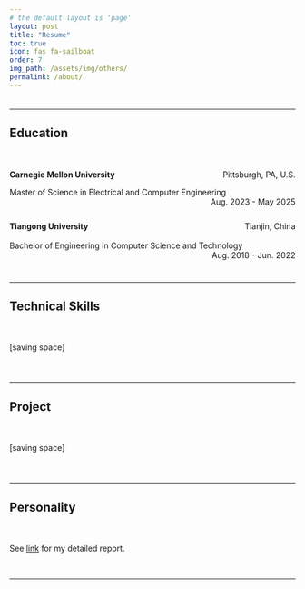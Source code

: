 ```yaml
---
# the default layout is 'page'
layout: post
title: "Resume"
toc: true
icon: fas fa-sailboat
order: 7
img_path: /assets/img/others/
permalink: /about/
---
```



<div style="height: 5px;"></div>

--- 
## Education

<div style="height: 20px;"></div>

<p style="text-align:left;"><b>Carnegie Mellon University</b><span style="float:right;">Pittsburgh, PA, U.S.</span></p>
<p style="text-align:left;">Master of Science in Electrical and Computer Engineering<span style="float:right;">Aug. 2023 - May 2025</span></p>

<div style="height: 15px;"></div>

<p style="text-align:left;height:20px;"><b>Tiangong University</b><span style="float:right;">Tianjin, China</span></p>
<p style="text-align:left;height:20px;">Bachelor of Engineering in Computer Science and Technology<span style="float:right;">Aug. 2018 - Jun. 2022</span></p>

<div style="height: 25px;"></div>

---

## Technical Skills

<div style="height: 20px;"></div>

[saving space]


<div style="height: 25px;"></div>

---

## Project

<div style="height: 20px;"></div>

[saving space]

<div style="height: 25px;"></div>

---

## Personality

<div style="height: 20px;"></div>

See <a href="{{site.baseurl}}/posts/personalities/">link</a> for my detailed report.

&nbsp;

---


